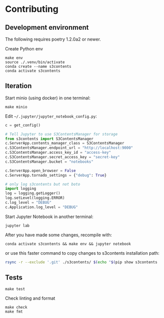 # Contributing

## Development environment

The following requires poetry 1.2.0a2 or newer.

Create Python env

```shell
make env
source ./.venv/bin/activate
conda create --name s3contents
conda activate s3contents
```

## Iteration

Start minio (using docker) in one terminal:

```shell
make minio
```

Edit `~/.jupyter/jupyter_notebook_config.py`:

```python
c = get_config()

# Tell Jupyter to use S3ContentsManager for storage
from s3contents import S3ContentsManager
c.ServerApp.contents_manager_class = S3ContentsManager
c.S3ContentsManager.endpoint_url = "http://localhost:9000"
c.S3ContentsManager.access_key_id = "access-key"
c.S3ContentsManager.secret_access_key = "secret-key"
c.S3ContentsManager.bucket = "notebooks"

c.ServerApp.open_browser = False
c.ServerApp.tornado_settings = {"debug": True}

# only log s3contents but not boto
import logging
log = logging.getLogger()
log.setLevel(logging.ERROR)
c.log_level = "DEBUG"
c.Application.log_level = "DEBUG"
```

Start Jupyter Notebook in another terminal:

```shell
jupyter lab
```

After you have made some changes, recompile with:

```
conda activate s3contents && make env && jupyter notebook
```

or use this faster command to copy changes to s3contents installation path:

```bash
rsync -r --exclude '.git' ./s3contents/ $(echo "$(pip show s3contents | grep Location: | cut -d' ' -f2)/s3contents/") && jupyter notebook

```

## Tests

```shell
make test
```

Check linting and format

```shell
make check
make fmt
```
